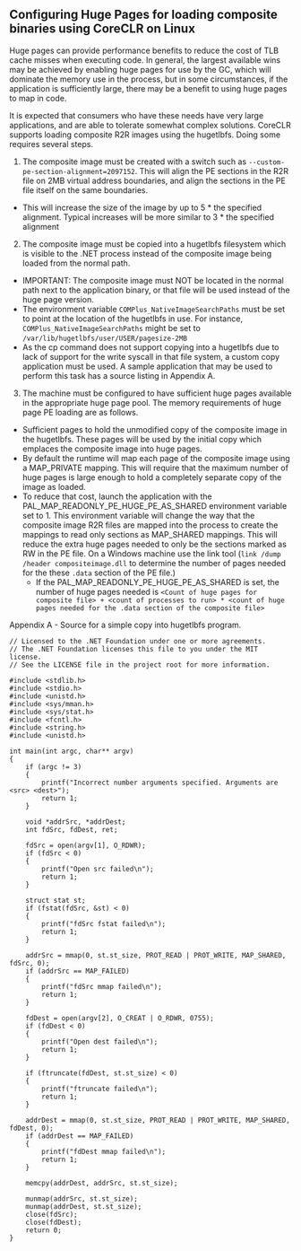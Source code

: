 Configuring Huge Pages for loading composite binaries using CoreCLR on Linux
----

Huge pages can provide performance benefits to reduce the cost of TLB cache misses when 
executing code. In general, the largest available wins may be achieved by enabling huge
pages for use by the GC, which will dominate the memory use in the process, but in some
circumstances, if the application is sufficiently large, there may be a benefit to using
huge pages to map in code.

It is expected that consumers who have these needs have very large applications, and are
able to tolerate somewhat complex solutions. CoreCLR supports loading composite R2R
images using the hugetlbfs. Doing some requires several steps.

1. The composite image must be created with a switch such as `--custom-pe-section-alignment=2097152`. This will align the PE sections in the R2R file on 2MB virtual address boundaries, and align the sections in the PE file itself on the same boundaries.
  - This will increase the size of the image by up to 5 * the specified alignment. Typical increases will be more similar to 3 * the specified alignment
2. The composite image must be copied into a hugetlbfs filesystem which is visible to the .NET process instead of the composite image being loaded from the normal path.
  - IMPORTANT: The composite image must NOT be located in the normal path next to the application binary, or that file will be used instead of the huge page version.
  - The environment variable `COMPlus_NativeImageSearchPaths` must be set to point at the location of the hugetlbfs in use. For instance, `COMPlus_NativeImageSearchPaths` might be set to `/var/lib/hugetlbfs/user/USER/pagesize-2MB`
  - As the cp command does not support copying into a hugetlbfs due to lack of support for the write syscall in that file system, a custom copy application must be used. A sample application that may be used to perform this task has a source listing in Appendix A.   
3. The machine must be configured to have sufficient huge pages available in the appropriate huge page pool. The memory requirements of huge page PE loading are as follows.
  - Sufficient pages to hold the unmodified copy of the composite image in the hugetlbfs. These pages will be used by the initial copy which emplaces the composite image into huge pages.
  - By default the runtime will map each page of the composite image using a MAP_PRIVATE mapping. This will require that the maximum number of huge pages is large enough to hold a completely separate copy of the image as loaded.
  - To reduce that cost, launch the application with the PAL_MAP_READONLY_PE_HUGE_PE_AS_SHARED environment variable set to 1. This environment variable will change the way that the composite image R2R files are mapped into the process to create the mappings to read only sections as MAP_SHARED mappings. This will reduce the extra huge pages needed to only be the sections marked as RW in the PE file. On a Windows machine use the link tool (`link /dump /header compositeimage.dll` to determine the number of pages needed for the these `.data` section of the PE file.)
    - If the PAL_MAP_READONLY_PE_HUGE_PE_AS_SHARED is set, the number of huge pages needed is `<Count of huge pages for composite file> + <count of processes to run> * <count of huge pages needed for the .data section of the composite file>`

Appendix A - Source for a simple copy into hugetlbfs program.

```
// Licensed to the .NET Foundation under one or more agreements.
// The .NET Foundation licenses this file to you under the MIT license.
// See the LICENSE file in the project root for more information.

#include <stdlib.h>
#include <stdio.h>
#include <unistd.h>
#include <sys/mman.h>
#include <sys/stat.h>
#include <fcntl.h>
#include <string.h>
#include <unistd.h>

int main(int argc, char** argv)
{
    if (argc != 3)
    {
        printf("Incorrect number arguments specified. Arguments are <src> <dest>");
        return 1;
    }

    void *addrSrc, *addrDest;
    int fdSrc, fdDest, ret;

    fdSrc = open(argv[1], O_RDWR);
    if (fdSrc < 0)
    {
        printf("Open src failed\n");
        return 1;
    }

    struct stat st;
    if (fstat(fdSrc, &st) < 0)
    {
        printf("fdSrc fstat failed\n");
        return 1;
    }
    
    addrSrc = mmap(0, st.st_size, PROT_READ | PROT_WRITE, MAP_SHARED, fdSrc, 0);
    if (addrSrc == MAP_FAILED)
    {
        printf("fdSrc mmap failed\n");
        return 1;
    }

    fdDest = open(argv[2], O_CREAT | O_RDWR, 0755);
    if (fdDest < 0)
    {
        printf("Open dest failed\n");
        return 1;
    }

    if (ftruncate(fdDest, st.st_size) < 0)
    {
        printf("ftruncate failed\n");
        return 1;
    }

    addrDest = mmap(0, st.st_size, PROT_READ | PROT_WRITE, MAP_SHARED, fdDest, 0);
    if (addrDest == MAP_FAILED)
    {
        printf("fdDest mmap failed\n");
        return 1;
    }

    memcpy(addrDest, addrSrc, st.st_size);

    munmap(addrSrc, st.st_size);
    munmap(addrDest, st.st_size);
    close(fdSrc);
    close(fdDest);
    return 0;
}
```